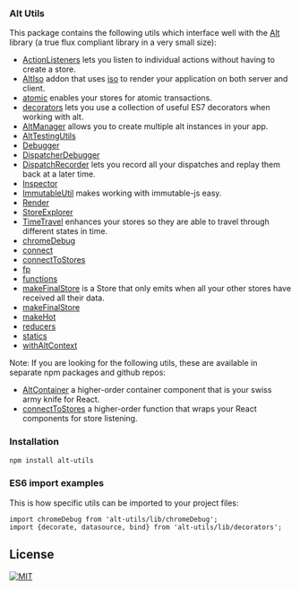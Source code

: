 ### Alt Utils

This package contains the following utils which interface well with the [Alt](http://alt.js.org) library (a true flux compliant library in a very small size):

* [ActionListeners](https://github.com/altjs/utils/blob/master/src/ActionListeners.js) lets you listen to individual actions without having to create a store.
* [AltIso](https://github.com/altjs/utils/blob/master/src/AltIso.js) addon that uses [iso](https://github.com/goatslacker/iso) to render your application on both server and client.
* [atomic](https://github.com/altjs/utils/blob/master/src/atomic.js) enables your stores for atomic transactions.
* [decorators](https://github.com/altjs/utils/blob/master/src/decorators.js) lets you use a collection of useful ES7 decorators when working with alt.
* [AltManager](https://github.com/altjs/utils/blob/master/src/AltManager.js) allows you to create multiple alt instances in your app.
* [AltTestingUtils](https://github.com/altjs/utils/blob/master/src/AltTestingUtils.js)
* [Debugger](https://github.com/altjs/utils/blob/master/src/Debugger.js)
* [DispatcherDebugger](https://github.com/altjs/utils/blob/master/src/DispatcherDebugger.js)
* [DispatchRecorder](https://github.com/altjs/utils/blob/master/src/DispatcherRecorder.js) lets you record all your dispatches and replay them back at a later time.
* [Inspector](https://github.com/altjs/utils/blob/master/src/Inspector.js)
* [ImmutableUtil](https://github.com/altjs/utils/blob/master/src/ImmutableUtil.js) makes working with immutable-js easy.
* [Render](https://github.com/altjs/utils/blob/master/src/Render.js)
* [StoreExplorer](https://github.com/altjs/utils/blob/master/src/StoreExplorer.js)
* [TimeTravel](https://github.com/altjs/utils/blob/master/src/TimeTravel.js) enhances your stores so they are able to travel through different states in time.
* [chromeDebug](https://github.com/altjs/utils/blob/master/src/chromeDebug.js)
* [connect](https://github.com/altjs/utils/blob/master/src/connect.js)
* [connectToStores](https://github.com/altjs/utils/blob/master/src/connectToStores.js)
* [fp](https://github.com/altjs/utils/blob/master/src/fp.js)
* [functions](https://github.com/altjs/utils/blob/master/src/functions.js)
* [makeFinalStore](https://github.com/altjs/utils/blob/master/src/makeFinalStore.js) is a Store that only emits when all your other stores have received all their data.
* [makeFinalStore](https://github.com/altjs/utils/blob/master/src/makeFinalStore.js)
* [makeHot](https://github.com/altjs/utils/blob/master/src/makeHot.js)
* [reducers](https://github.com/altjs/utils/blob/master/src/reducers.js)
* [statics](https://github.com/altjs/utils/blob/master/src/statics.js)
* [withAltContext](https://github.com/altjs/utils/blob/master/src/withAltContext.js)

Note: If you are looking for the following utils, these are available in separate npm packages and github repos: 
* [AltContainer](https://github.com/altjs/container) a higher-order container component that is your swiss army knife for React.
* [connectToStores](https://github.com/altjs/connect-to-stores) a higher-order function that wraps your React components for store listening.


### Installation

```sh
npm install alt-utils
```

### ES6 import examples

This is how specific utils can be imported to your project files:

```
import chromeDebug from 'alt-utils/lib/chromeDebug';
import {decorate, datasource, bind} from 'alt-utils/lib/decorators';
```

## License

[![MIT](https://img.shields.io/npm/l/alt.svg?style=flat)](http://josh.mit-license.org)
